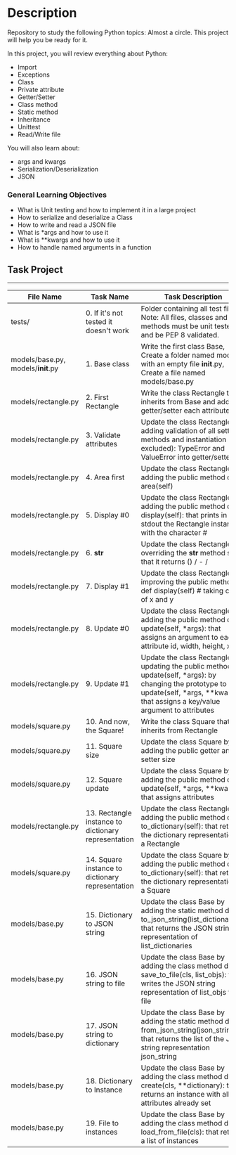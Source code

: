 # Description
Repository to study the following Python topics: Almost a circle. This project will help you be ready for it.

In this project, you will review everything about Python:

- Import
- Exceptions
- Class
- Private attribute
- Getter/Setter
- Class method
- Static method
- Inheritance
- Unittest
- Read/Write file

You will also learn about:

- args and kwargs
- Serialization/Deserialization
- JSON

### General Learning Objectives

- What is Unit testing and how to implement it in a large project
- How to serialize and deserialize a Class
- How to write and read a JSON file
- What is *args and how to use it
- What is **kwargs and how to use it
- How to handle named arguments in a function

## Task Project
---
File Name|Task Name|Task Description
---|---|---
tests/|0. If it's not tested it doesn't work|Folder containing all test files. Note: All files, classes and methods must be unit tested and be PEP 8 validated.
models/base.py, models/__init__.py|1. Base class|Write the first class Base, Create a folder named models with an empty file __init__.py, Create a file named models/base.py
models/rectangle.py|2. First Rectangle|Write the class Rectangle that inherits from Base and add getter/setter each attribute
models/rectangle.py|3. Validate attributes|Update the class Rectangle by adding validation of all setter methods and instantiation (id excluded): TypeError and ValueError into getter/setter
models/rectangle.py|4. Area first|Update the class Rectangle by adding the public method def area(self)
models/rectangle.py|5. Display #0|Update the class Rectangle by adding the public method def display(self): that prints in stdout the Rectangle instance with the character #
models/rectangle.py|6. __str__|Update the class Rectangle by overriding the __str__ method so that it returns (<id>) <x>/<y> - <width>/<height>
models/rectangle.py|7. Display #1|Update the class Rectangle by improving the public method def display(self) # taking care of x and y
models/rectangle.py|8. Update #0|Update the class Rectangle by adding the public method def update(self, *args): that assigns an argument to each attribute id, width, height, x, y
models/rectangle.py|9. Update #1|Update the class Rectangle by updating the public method def update(self, *args): by changing the prototype to update(self, *args, **kwargs) that assigns a key/value argument to attributes
models/square.py|10. And now, the Square!|Write the class Square that inherits from Rectangle
models/square.py|11. Square size|Update the class Square by adding the public getter and setter size
models/square.py|12. Square update|Update the class Square by adding the public method def update(self, *args, **kwargs) that assigns attributes
models/rectangle.py|13. Rectangle instance to dictionary representation|Update the class Rectangle by adding the public method def to_dictionary(self): that returns the dictionary representation of a Rectangle
models/square.py|14. Square instance to dictionary representation|Update the class Square by adding the public method def to_dictionary(self): that returns the dictionary representation of a Square
models/base.py|15. Dictionary to JSON string|Update the class Base by adding the static method def to_json_string(list_dictionaries): that returns the JSON string representation of list_dictionaries
models/base.py|16. JSON string to file|Update the class Base by adding the class method def save_to_file(cls, list_objs): that writes the JSON string representation of list_objs to a file
models/base.py|17. JSON string to dictionary|Update the class Base by adding the static method def from_json_string(json_string): that returns the list of the JSON string representation json_string
models/base.py|18. Dictionary to Instance|Update the class Base by adding the class method def create(cls, **dictionary): that returns an instance with all attributes already set
models/base.py|19. File to instances|Update the class Base by adding the class method def load_from_file(cls): that returns a list of instances
